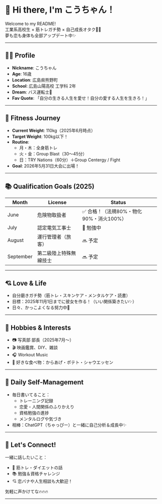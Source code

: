 # 👋 Hi there, I'm こうちゃん！

Welcome to my README!  
工業系高校生 × 筋トレガチ勢 × 自己成長オタク💪🔥  
夢も恋も身体も全部アップデート中✨

---

## 🧑‍💻 Profile

- **Nickname**: こうちゃん
- **Age**: 16歳
- **Location**: 広島県熊野町
- **School**: 広島山陽高校 工学科 2年
- **Dream**: バス運転士🚌
- **Fav Quote**: 「自分の生きる人生を愛せ！自分の愛する人生を生きろ！」

---

## 💪 Fitness Journey

- **Current Weight**: 110kg（2025年6月時点）
- **Target Weight**: 100kg以下！
- **Routine**:
  - 月・木：全身筋トレ
  - 火・金：Group Blast（30〜45分）
  - 日：TRY Nations（60分）＋Group Centergy / Fight
- **Goal**: 2026年5月31日大会に出場！

---

## 📚 Qualification Goals (2025)

| Month | License | Status |
|-------|---------|--------|
| June  | 危険物取扱者 | ✅ 合格！（法規80%・物化90%・消火100%） |
| July  | 認定電気工事士 | 📖 勉強中 |
| August | 運行管理者（旅客） | 🔜 予定 |
| September | 第二級陸上特殊無線技士 | 🔜 予定 |

---

## 💘 Love & Life

- 自分磨きガチ勢（筋トレ・スキンケア・メンタルケア・読書）
- 目標：2025年11月1日までに彼女を作る！（いい関係築きたい✨）
- 日々、かっこよくなる努力中💎

---

## 📸 Hobbies & Interests

- 📷 写真部 部長（2025年7月〜）
- 🎬 映画鑑賞、DIY、雑談
- 🎧 Workout Music
- 🍗 好きな食べ物：からあげ・ポテト・シャウエッセン

---

## 📒 Daily Self-Management

- 毎日書いてること：
  - トレーニング記録
  - 恋愛・人間関係のふりかえり
  - 資格勉強の進捗
  - メンタルログや気づき
- 相棒：ChatGPT（ちゃっぴー）と一緒に自己分析＆成長中✨

---

## 🤝 Let's Connect!

一緒に話したいこと：
- 💪 筋トレ・ダイエットの話
- 📚 勉強＆資格チャレンジ
- 💘 恋バナや人生相談も大歓迎！

気軽に声かけてな🔥🔥🔥

---
